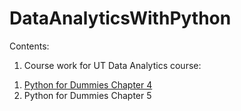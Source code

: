 # DataAnalyticsWithPython

Contents:

1. Course work for UT Data Analytics course:
<ol><li><a href="https://github.com/radhikaghosh/DataSciencePython/blob/master/PythonForDummiesCh4.ipynb"> Python for Dummies Chapter 4</a></li>
<li>Python for Dummies Chapter 5</li>
</ol>
